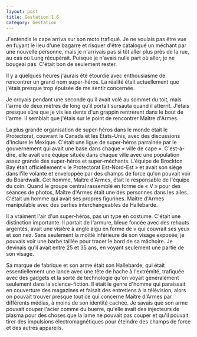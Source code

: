 ```yaml
---
layout: post
title: Gestation 1.6
category: Gestation
---
```


J'entendis le cape arriva sur son moto trafiqué.
Je ne voulais pas être vue en fuyant le lieu d'une bagarre et risquer d'être catalogué un méchant par une nouvelle personne, mais je n'arrivais pas si tôt aller plus près de la rue, au cas où Lung récupérait.
Puisque je n'avais nulle part où aller, je ne bougeai pas.
C'était bon de seulement rester.

Il y a quelques heures j'aurais été étourdie avec enthousiasme de rencontrer un grand nom super-héros.
La réalité était actuellement que j'étais presque trop épuisée de me sentir concernée.

Je croyais pendant une seconde qu'il avait volé au sommet du toit, mais l'arme de deux mètres de long qu'il portait sursauta quand il atterrit.
J'étais presque sûre que je vis les dents d'un grappin rentrèrent dans le bout de l'arme.
Il semblait que j'étais sur le point de rencontrer Maître d'Armes.

La plus grande organisation de super-héros dans le monde était le Protectorat, couvrant le Canada et les États-Unis, avec des discussions d'inclure le Mexique.
C'était une ligue de super-héros parrainée par le gouvernement qui avait une base dans chaque « ville de cape ».
C'est-à-dire, elle avait une équipe située dans chaque ville avec une population assez grande des super-héros et super-méchants.
L'équipe de Brockton Bay était officiellement « le Protectorat Est-Nord-Est » et avait son siège dans l'île volante et enveloppée par des champs de force qu'on pouvait voir du Boardwalk.
Cet homme, Maître d'Armes, était le responsable de l'équipe du coin.
Quand le groupe central rassemblé en forme de « V » pour des séances de photos, Maître d'Armes était une des personnes dans les ailes.
C'était un homme qui avait ses propres figurines.
Maître d'Armes manipulable avec des parties interchangeables de Hallebarde.

Il a vraiment l'air d'un super-héros, pas un type en costume.
C'était une distinction importante.
Il portait de l'armure, bleue foncée avec des rehauts argentés, avait une visière à angle aigu en forme de v qui couvrait ses yeux et son nez.
Sans seulement la moitié inférieure de son visage exposée, je pouvais voir une barbe taillée pour tracer le bord de sa mâchoire.
Je devinais qu'il avait entre 25 et 35 ans, en voyant seulement une partie de son visage.

Sa marque de fabrique et son arme était son Hallebarde, qui était essentiellement une lance avec une tête de hache à l'extrémité, trafiquée avec des gadgets et la sorte de technologie qu'on voyait généralement seulement dans la science-fiction.
Il était le genre d'homme qui paraissait en couverture des magazines et faisait des entretiens à la télévision, alors on pouvait trouver presque tout ce qui concerne Maître d'Armes par différents médias, à moins de son identité cachée.
Je savais que son arme pouvait couper l'acier comme du buerre, qu'elle avait des injecteurs de plasma pour des choses que la lame ne pouvait pas couper et qu'il pouvait tirer des impulsions électromagnétiques pour éteindre des champs de force et des autres appareils.

